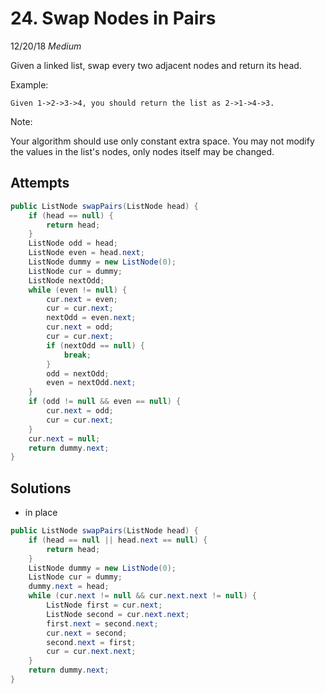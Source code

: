 # 24. Swap Nodes in Pairs
12/20/18
*Medium*

Given a linked list, swap every two adjacent nodes and return its head.

Example:
```
Given 1->2->3->4, you should return the list as 2->1->4->3.
```
Note:

Your algorithm should use only constant extra space.
You may not modify the values in the list's nodes, only nodes itself may be changed.

## Attempts
```Java
public ListNode swapPairs(ListNode head) {
    if (head == null) {
        return head;
    }
    ListNode odd = head;
    ListNode even = head.next;
    ListNode dummy = new ListNode(0);
    ListNode cur = dummy;
    ListNode nextOdd;
    while (even != null) {
        cur.next = even;
        cur = cur.next;
        nextOdd = even.next;
        cur.next = odd;
        cur = cur.next;
        if (nextOdd == null) {
            break;
        }
        odd = nextOdd;
        even = nextOdd.next;
    }
    if (odd != null && even == null) {
        cur.next = odd;
        cur = cur.next;
    }
    cur.next = null;
    return dummy.next;
}
```

## Solutions
* in place
```Java
public ListNode swapPairs(ListNode head) {
    if (head == null || head.next == null) {
        return head;
    }
    ListNode dummy = new ListNode(0);
    ListNode cur = dummy;
    dummy.next = head;
    while (cur.next != null && cur.next.next != null) {
        ListNode first = cur.next;
        ListNode second = cur.next.next;
        first.next = second.next;
        cur.next = second;
        second.next = first;
        cur = cur.next.next;
    }
    return dummy.next;
}
```
